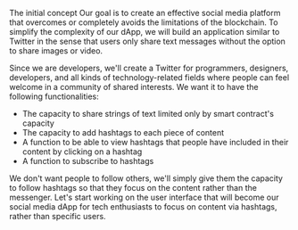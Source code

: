 The initial concept
Our goal is to create an effective social media platform that overcomes or completely avoids the limitations of the blockchain. To simplify the complexity of our dApp, we will build an application similar to Twitter in the sense that users only share text messages without the option to share images or video.

 

Since we are developers, we'll create a Twitter for programmers, designers, developers, and all kinds of technology-related fields where people can feel welcome in a community of shared interests. We want it to have the following functionalities:

- The capacity to share strings of text limited only by smart contract's capacity
- The capacity to add hashtags to each piece of content
- A function to be able to view hashtags that people have included in their content by clicking on a hashtag
- A function to subscribe to hashtags

We don't want people to follow others, we'll simply give them the capacity to follow hashtags so that they focus on the content rather than the messenger. Let's start working on the user interface that will become our social media dApp for tech enthusiasts to focus on content via hashtags, rather than specific users.